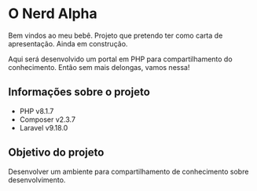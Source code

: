 # O Nerd Alpha
Bem vindos ao meu bebê. Projeto que pretendo ter como carta de apresentação. Ainda em construção. 

Aqui será desenvolvido um portal em PHP para compartilhamento do conhecimento. Então sem mais delongas, vamos nessa!

## Informações sobre o projeto
- PHP v8.1.7
- Composer v2.3.7
- Laravel v9.18.0 

## Objetivo do projeto
Desenvolver um ambiente para compartilhamento de conhecimento sobre desenvolvimento.
